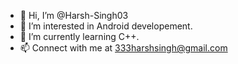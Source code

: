 - 👋 Hi, I’m @Harsh-Singh03
- 👀 I’m interested in Android developement.
- 🌱 I’m currently learning C++.
- 📫 Connect with me at 333harshsingh@gmail.com

<!---
Harsh-Singh03/Harsh-Singh03 is a ✨ special ✨ repository because its `README.md` (this file) appears on your GitHub profile.
You can click the Preview link to take a look at your changes.
--->
